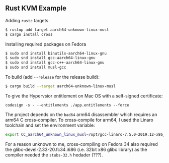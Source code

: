 ## Rust KVM Example

Adding `rustc` targets

```bash
$ rustup add target aarch64-unknown-linux-musl
$ cargo install cross
```

Installing required packages on Fedora
```bash
$ sudo snd install binutils-aarch64-linux-gnu
$ sudo snd install gcc-aarch64-linux-gnu
$ sudo snd install gcc-c++-aarch64-linux-gnu
$ sudo snd install musl-gcc
```

To build (add `--release` for the release build):
```bash
$ cargo build --target aarch64-unknown-linux-musl
```

To give the Hypervsior entitlement on Mac OS with a
self-signed certificate:
```
codesign -s - --entitlements ./app.entitlements --force 
```

The project depends on the `bad64` arm64 disassembler which requires
an arm64 C cross-compiler. To cross-compile for arm64, I used
the Linaro toolchain and set the environment variable:
```bash
export CC_aarch64_unknown_linux_musl=/opt/gcc-linaro-7.5.0-2019.12-x86_64_aarch64-linux-gnu/bin/aarch64-linux-gnu-gcc
```

For a reason unknown to me, cross-compiling on Fedora 34 also required the
glibc-devel-2.33-20.fc34.i686 (i.e. 32bit x86 glibc library) as the compiler
needed the `stubs-32.h` hedader (???).
